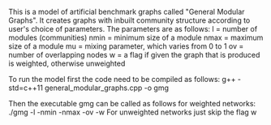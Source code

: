 This is a model of artificial benchmark graphs called "General Modular Graphs". It creates graphs with inbuilt community structure according to user's choice of parameters. The parameters are as follows:
l = number of modules (communities)
nmin = minimum size of a module
nmax = maximum size of a module
mu = mixing parameter, which varies from 0 to 1
ov = number of overlapping nodes
w  =  a flag if given the graph that is produced is weighted, otherwise unweighted

To run the model first the code need to be compiled as follows:
g++ -std=c++11 general_modular_graphs.cpp -o gmg

Then the executable gmg can be called as follows for weighted networks:
./gmg -l <value> -nmin <value> -nmax <value> -ov <value> -w
For unweighted networks just skip the flag w

